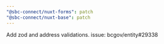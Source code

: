 ```yaml
---
"@sbc-connect/nuxt-forms": patch
"@sbc-connect/nuxt-base": patch
---
```


Add zod and address validations. issue: bcgov/entity#29338
